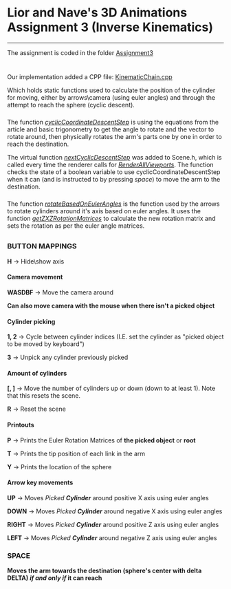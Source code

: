 # Lior and Nave's 3D Animations Assignment 3 (Inverse Kinematics)

***********************************
The assignment is coded in the folder [Assignment3](https://github.com/ThatGuyVanquish/3DAnimations_AS3/tree/master/tutorial/Assignment3)
#    

Our implementation added a CPP file:
[KinematicChain.cpp](https://github.com/ThatGuyVanquish/3DAnimations_AS3/blob/master/tutorial/Assignment3/KinematicChain.cpp)

Which holds static functions used to calculate the position of the cylinder for moving, either by arrows\camera (using euler angles) and through the attempt to reach the sphere (cyclic descent).

### 

The function [*cyclicCoordinateDescentStep*](https://github.com/ThatGuyVanquish/3DAnimations_AS3/blob/eb88b1ff5268d3fb8253f8e4c8e373bc0689a354/tutorial/Assignment3/KinematicChain.cpp#L69) is using the equations from the article and basic trigonometry to get the angle to rotate and the vector to rotate around, then physically rotates the arm's parts one by one in order to reach the destination.

The virtual function [*nextCyclicDescentStep*](https://github.com/ThatGuyVanquish/3DAnimations_AS3/blob/master/engine/Scene.h#L39) was added to Scene.h, which is called every time the renderer calls for [*RenderAllViewports*](https://github.com/ThatGuyVanquish/3DAnimations_AS3/blob/master/engine/Renderer.cpp#L48).
         The function checks the state of a boolean variable to use cyclicCoordinateDescentStep when it can (and is instructed to by pressing *space*) to move the arm to the destination.

###
The function [*rotateBasedOnEulerAngles*](https://github.com/ThatGuyVanquish/3DAnimations_AS3/blob/master/tutorial/Assignment3/KinematicChain.cpp#L57) is the function used by the arrows to rotate cylinders around it's axis based on euler angles. 
It uses the function [*getZXZRotationMatrices*](https://github.com/ThatGuyVanquish/3DAnimations_AS3/blob/master/tutorial/Assignment3/KinematicChain.cpp#L18) to calculate the new rotation matrix and sets the rotation as per the euler angle matrices.

##
### BUTTON MAPPINGS

**H**      -> Hide\show axis

#### Camera movement
**WASDBF** -> Move the camera around

**Can also move camera with the mouse when there isn't a picked object**

#### Cylinder picking
**1, 2**   -> Cycle between cylinder indices (I.E. set the cylinder as "picked object to be moved by keyboard")

**3**      -> Unpick any cylinder previously picked

#### Amount of cylinders
**[, ]**   -> Move the number of cylinders up or down (down to at least 1). Note that this resets the scene.

**R**      -> Reset the scene

#### Printouts
**P**      -> Prints the Euler Rotation Matrices of **the picked object** or **root**

**T**      -> Prints the tip position of each link in the arm

**Y**      -> Prints the location of the sphere

#### Arrow key movements
**UP**     -> Moves *Picked **Cylinder*** around positive X axis using euler angles

**DOWN**   -> Moves *Picked **Cylinder*** around negative X axis using euler angles

**RIGHT**  -> Moves *Picked **Cylinder*** around positive Z axis using euler angles

**LEFT**   -> Moves *Picked **Cylinder*** around negative Z axis using euler angles

### **SPACE**
**Moves the arm towards the destination (sphere's center with delta DELTA) *if and only if* it can reach**
